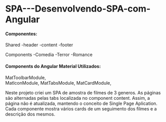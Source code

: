 # SPA---Desenvolvendo-SPA-com-Angular

#### Componentes:
Shared
-header
-content
-footer

Components
-Comedia
-Terror
-Romance

#### Components do Angular Material Utilizados:
MatToolbarModule,    
MatIconModule,
MatTabsModule,
MatCardModule,


Neste projeto criei um SPA de amostra de filmes de 3 generos. As páginas são alternadas pelas tabs localizada no component content. Assim, a página não é atualizada, mantendo o conceito de Single Page Aplication. Cada componente mostra vários cards de um seguimento dos filmes e a descrição dos mesmos.
